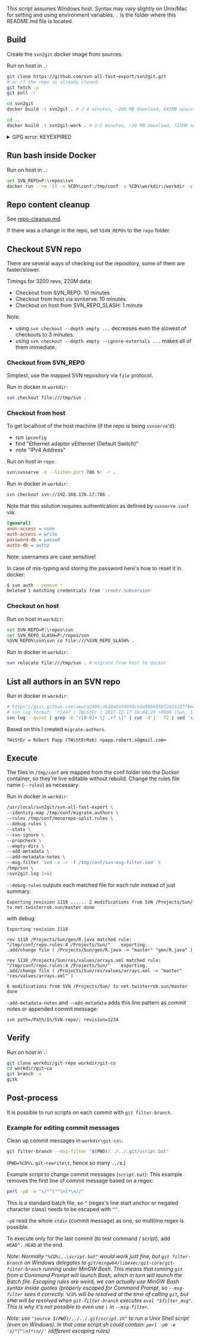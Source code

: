 This script assumes Windows host. Syntax may vary slightly on Unix/Mac for setting and using environment variables. `.` is the folder where this README.md file is located.

## Build
Create the `svn2git` docker image from sources.

Run on host in `.`:
```bash
git clone https://github.com/svn-all-fast-export/svn2git.git
# or if the repo is already cloned:
git fetch -p
git pull -r

cd svn2git
docker build -t svn2git . # 2-4 minutes, ~200 MB download, 641MB space

cd ..
docker build -t svn2git-work . # 1-2 minutes, ~30 MB download, 715MB space
```

<details><summary>GPG error: KEYEXPIRED</summary>

If `svn2git` image building fails with:
```
W: GPG error: http://deb.debian.org jessie-updates InRelease: The following signatures were invalid: KEYEXPIRED 1668891673
W: GPG error: http://deb.debian.org jessie Release: The following signatures were invalid: KEYEXPIRED 1668891673
WARNING: apt does not have a stable CLI interface yet. Use with caution in scripts.
E: There are problems and -y was used without --force-yes
```
Edit `Dockerfile`: replace `-y` or `--yes` with `--yes --force-yes`.

</details>

## Run bash inside Docker
Run on host in `.`:
```bash
set SVN_REPO=P:\repos\svn
docker run --rm -it -v %CD%\conf:/tmp/conf -v %CD%\workdir:/workdir -v %SVN_REPO%:/tmp/svn svn2git-work bash
```

## Repo content cleanup
See [repo-cleanup.md](repo-cleanup.md).

If there was a change in the repo, set `%SVN_REPO%` to the `repo` folder.

## Checkout SVN repo
There are several ways of checking out the repository, some of them are faster/slower.

Timings for 3200 revs, 220M data:
 * Checkout from SVN_REPO: 10 minutes
 * Checkout from host via svnserve: 10 minutes
 * Checkout on host from SVN_REPO_SLASH: 1 minute

Note:
 * using `svn checkout --depth empty ...` decreases even the slowest of checkouts to 3 minutes.
 * using `svn checkout --depth empty --ignore-externals ...` makes all of them immediate.

### Checkout from SVN_REPO
Simplest, use the mapped SVN repository via `file` protocol.

Run in docker in `workdir`:
```bash
svn checkout file:///tmp/svn .
```

### Checkout from host
To get localhost of the host machine (if the repo is being `svnserve`'d):
 * run `ipconfig`
 * find "Ethernet adapter vEthernet (Default Switch)"
 * note "IPv4 Address"

Run on host in `repo`:
```bash
svn\svnserve -d --listen-port 786 %* -r .
```
Run in docker in `workdir`:
```bash
svn checkout svn://192.168.178.17:786 .
```

Note that this solution requires authentication as defined by `svnserve.conf` via:
```ini
[general]
anon-access = none
auth-access = write
password-db = passwd
authz-db = authz
```
Note: usernames are case sensitive!

In case of mis-typing and storing the password here's how to reset it in docker:
```bash
$ svn auth --remove *
Deleted 1 matching credentials from '/root/.subversion'
```

### Checkout on host
Run on host in `workdir`:
```bash
set SVN_REPO=P:\repos\svn
set SVN_REPO_SLASH=P:/repos/svn
%SVN_REPO%\svn\svn co file:///%SVN_REPO_SLASH% .
```

Run in docker in `workdir`:
```bash
svn relocate file:///tmp/svn . # migrate from host to docker
```

## List all authors in an SVN repo

Run in docker in `workdir`:
```bash
# https://gist.github.com/amura2406/a610a6a50690ceda96b6858f2435227f#map-authors-optional
# svn log format: `r2447 | TWiStEr | 2017-12-17 18:04:28 +0000 (Sun, 17 Dec 2017) | 2 lines`
svn log --quiet | grep -E "r[0-9]+ \| .+? \|" | cut -d'|' -f2 | sed 's/^ //' | sed 's/ $//' | sort | uniq
```
Based on this I created `migrate.authors`.
```
TWiStEr = Róbert Papp (TWiStErRob) <papp.robert.s@gmail.com>
```

## Execute
The files in `/tmp/conf` are mapped from the conf folder into the Docker container, so they're live editable without rebuild.
Change the rules file name (`--rules`) as necessary.

Run in docker in `workdir`:
```bash
/usr/local/svn2git/svn-all-fast-export \
--identity-map /tmp/conf/migrate.authors \
--rules /tmp/conf/monorepo-split.rules \
--debug-rules \
--stats \
--svn-ignore \
--propcheck \
--empty-dirs \
--add-metadata \
--add-metadata-notes \
--msg-filter 'sed -z -r -f /tmp/conf/svn-msg-filter.sed' \
/tmp/svn \
>svn2git.log 2>&1
```

`--debug-rules` outputs each matched file for each rule instead of just summary:
```
Exporting revision 1118 ...... 2 modifications from SVN /Projects/Sun/ to net.twisterrob.sun/master done
```
with debug:
```
Exporting revision 1118

rev 1118 /Projects/Sun/gen/R.java matched rule: "/tmp/conf/repo.rules:4 /Projects/Sun/"    exporting.
.add/change file ( /Projects/Sun/gen/R.java -> "master" "gen/R.java" )

rev 1118 /Projects/Sun/res/values/arrays.xml matched rule: "/tmp/conf/repo.rules:4 /Projects/Sun/"    exporting.
.add/change file ( /Projects/Sun/res/values/arrays.xml -> "master" "res/values/arrays.xml" )

6 modifications from SVN /Projects/Sun/ to net.twisterrob.sun/master done
```

`-add-metadata-notes` and `--add-metadata` adds this line pattern as commit notes or appended commit message:
```
svn path=/Path/In/SVN-repo/; revision=1234
```


## Verify
Run on host in `.`:
```bash
git clone workdir/git-repo workdir/git-co
cd workdir/git-co
git branch -a
gitk
```

## Post-process
It is possible to run scripts on each commit with `git filter-branch`.

### Example for editing commit messages
Clean up commit messages in `workdir\git-co\`:
```bash
git filter-branch --msg-filter "$(PWD)/../../.git/script.bat"
```
(`PWD=%CD%\.git-rewrite\t`, hence so many `../`s.)

Example script to change commit messages (`script.bat`):
This example removes the first line of commit message based on a regex:
```bash
perl -p0 -e "s/^^[^^\n]*\n//"
```
This is a standard batch file,
so `^` (regex's line start anchor or negated character class) needs to be escaped with `^^`.

`-p0` read the whole `stdin` (commit message) as one, so multiline regex is possible.

To execute only for the last commit (to test command / script), add `HEAD^..HEAD` at the end.

_Note: Normally `"%CD%\..\script.bat"` would work just fine, but `git filter-branch` on Windows delegates to 
`git/mingw64/libexec/git-core/git-filter-branch` running under MinGW Bash.
This means that running `git` from a Command Prompt will launch Bash, which in turn will launch the Batch file.
Escaping rules are weird, we can actually use MinGW Bash syntax inside quotes
(properly escaped for Command Prompt, so `--msg-filter` sees it correctly.
`%CD%` will be resolved at the time of calling `git`,
but `$PWD` will be resolved when `git-filter-branch` executes `eval "$filter_msg"`.
This is why it's not possible to even use `\` in `--msg-filter`._

_Note: use `"source $(PWD)/../../.git/script.sh"` to run a Unix Shell script (even on Windows).
In that case script.sh could contain: `perl -p0 -e 's/^[^\n]*\n//'` (different escaping rules)_
